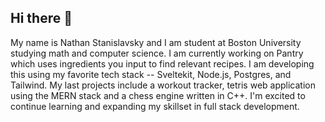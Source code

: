 ## Hi there 👋

My name is Nathan Stanislavsky and I am student at Boston University studying math and computer science. I am currently working on Pantry which uses ingredients you input to find relevant recipes. I am developing this using my favorite tech stack -- Sveltekit, Node.js, Postgres, and Tailwind. My last projects include a workout tracker, tetris web application using the MERN stack and a chess engine written in C++. I'm excited to continue learning and expanding my skillset in full stack development.

<!--
**NathanStanislavsky/NathanStanislavsky** is a ✨ _special_ ✨ repository because its `README.md` (this file) appears on your GitHub profile.

Here are some ideas to get you started:

- 🔭 I’m currently working on ...
- 🌱 I’m currently learning ...
- 👯 I’m looking to collaborate on ...
- 🤔 I’m looking for help with ...
- 💬 Ask me about ...
- 📫 How to reach me: ...
- 😄 Pronouns: ...
- ⚡ Fun fact: ...
-->
